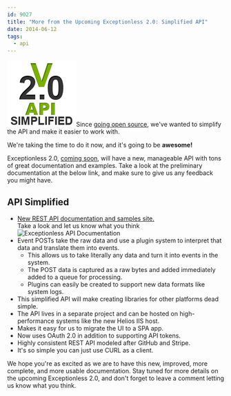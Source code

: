 ```yaml
---
id: 9027
title: "More from the Upcoming Exceptionless 2.0: Simplified API"
date: 2014-06-12
tags:
  - api
---
```

![Exceptionless 2.0 API Simplified](/assets/img/news/v2-api.png)Since [going open source](/fork-us-exceptionless-goes-open-source/ "Fork Us! Exceptionless Goes Open Source"), we've wanted to simplify the API and make it easier to work with.

We're taking the time to do it now, and it's going to be **awesome!**

Exceptionless 2.0, [coming soon](/exceptionless-2-in-the-making/ "Exceptionless 2.0 – In the Making"), will have a new, manageable API with tons of great documentation and examples. Take a look at the preliminary documentation at the below link, and make sure to give us any feedback you might have.<!--more-->

## API Simplified

* <a href="https://api.exceptionless.io/docs/index.html" target="_blank">New REST API documentation and samples site.<br /> </a>Take a look and let us know what you think![![Exceptionless API Documentation](/assets/img/news/Screen-shot-2014-06-11-at-5.20.44-PM-300x225.png)](/assets/Screen-shot-2014-06-11-at-5.20.44-PM.png)<a style="color: #4183c4;" href="https://api.exceptionless.io/docs/index.html"><br /> </a>
* Event POSTs take the raw data and use a plugin system to interpret that data and translate them into events.
  * This allows us to take literally any data and turn it into events in the system.
  * The POST data is captured as a raw bytes and added immediately added to a queue for processing.
  * Plugins can easily be created to support new data formats like system logs.
* This simplified API will make creating libraries for other platforms dead simple.
* The API lives in a separate project and can be hosted on high-performance systems like the new Helios IIS host.
* Makes it easy for us to migrate the UI to a SPA app.
* Now uses OAuth 2.0 in addition to supporting API tokens.
* Highly consistent REST API modeled after GitHub and Stripe.
* It's so simple you can just use CURL as a client.

We hope you're as excited as we are to have this new, improved, more complete, and more usable documentation. Stay tuned for more details on the upcoming Exceptionless 2.0, and don't forget to leave a comment letting us know what you think.
